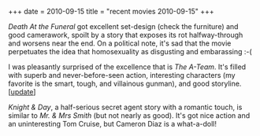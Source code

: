 +++
date = 2010-09-15
title = "recent movies 2010-09-15"
+++

*Death At the Funeral* got excellent set-design (check the furniture)
and good camerawork, spoilt by a story that exposes its rot
halfway-through and worsens near the end. On a political note, it\'s sad
that the movie perpetuates the idea that homosexuality as disgusting and
embarassing :-(

I was pleasantly surprised of the excellence that is *The A-Team*. It\'s
filled with superb and never-before-seen action, interesting characters
(my favorite is the smart, tough, and villainous gunman), and good
storyline. \[[update]\]

*Knight & Day*, a half-serious secret agent story with a romantic touch,
is similar to *Mr. & Mrs Smith* (but not nearly as good). It\'s got nice
action and an uninteresting Tom Cruise, but Cameron Diaz is a
what-a-doll!

  [update]: http://movies.tshepang.net/many-many-recent-movies
